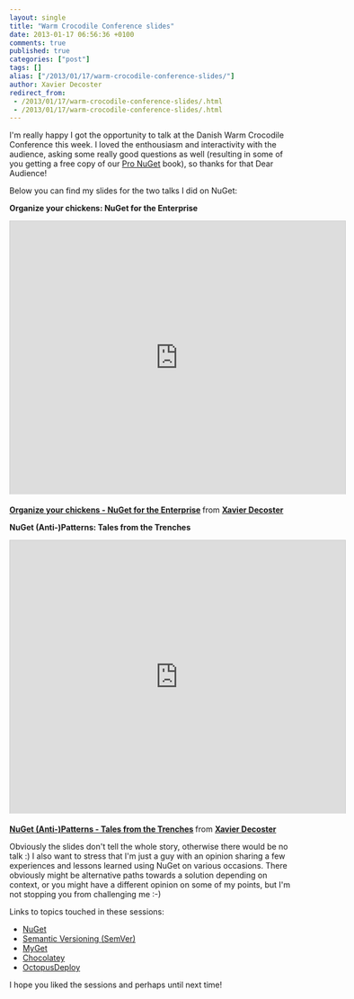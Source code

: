 ```yaml
---
layout: single
title: "Warm Crocodile Conference slides"
date: 2013-01-17 06:56:36 +0100
comments: true
published: true
categories: ["post"]
tags: []
alias: ["/2013/01/17/warm-crocodile-conference-slides/"]
author: Xavier Decoster
redirect_from:
 - /2013/01/17/warm-crocodile-conference-slides/.html
 - /2013/01/17/warm-crocodile-conference-slides/.html
---
```

<p>I'm really happy I got the opportunity to talk at the Danish Warm Crocodile Conference this week. I loved the enthousiasm and interactivity with the audience, asking some really good questions as well (resulting in some of you getting a free copy of our <a href="http://bit.ly/ProNuGet">Pro NuGet</a> book), so thanks for that Dear Audience!</p>

<p>Below you can find my slides for the two talks I did on NuGet:</p>

<p><strong>Organize your chickens: NuGet for the Enterprise</strong></p>

<p><iframe src="http://www.slideshare.net/slideshow/embed_code/16028732" width="597" height="486" frameborder="0" marginwidth="0" marginheight="0" scrolling="no" style="border:1px solid #CCC;border-width:1px 1px 0;margin-bottom:5px" allowfullscreen webkitallowfullscreen mozallowfullscreen> </iframe> <div style="margin-bottom:5px"> <strong> <a href="http://www.slideshare.net/xavierdecoster/organize-your-chickens-nuget-for-the-enterprise-16028732" title="Organize your chickens - NuGet for the Enterprise" target="_blank">Organize your chickens - NuGet for the Enterprise</a> </strong> from <strong><a href="http://www.slideshare.net/xavierdecoster" target="_blank">Xavier Decoster</a></strong> </div></p>

<p><strong>NuGet (Anti-)Patterns: Tales from the Trenches</strong></p>

<p><iframe src="http://www.slideshare.net/slideshow/embed_code/16022684" width="597" height="486" frameborder="0" marginwidth="0" marginheight="0" scrolling="no" style="border:1px solid #CCC;border-width:1px 1px 0;margin-bottom:5px" allowfullscreen webkitallowfullscreen mozallowfullscreen> </iframe> <div style="margin-bottom:5px"> <strong> <a href="http://www.slideshare.net/xavierdecoster/nuget-antipatterns-tales-from-the-trenches" title="NuGet (Anti-)Patterns - Tales from the Trenches" target="_blank">NuGet (Anti-)Patterns - Tales from the Trenches</a> </strong> from <strong><a href="http://www.slideshare.net/xavierdecoster" target="_blank">Xavier Decoster</a></strong> </div></p>

<p>Obviously the slides don't tell the whole story, otherwise there would be no talk :) I also want to stress that I'm just a guy with an opinion sharing a few experiences and lessons learned using NuGet on various occasions. There obviously might be alternative paths towards a solution depending on context, or you might have a different opinion on some of my points, but I'm not stopping you from challenging me :-) </p>

<p>Links to topics touched in these sessions:</p>

<ul>
<li><a href="http://www.nuget.org">NuGet</a></li>
<li><a href="http://www.semver.org">Semantic Versioning (SemVer)</a></li>
<li><a href="http://www.myget.org">MyGet</a></li>
<li><a href="http://www.chocolatey.org">Chocolatey</a></li>
<li><a href="www.octopusdeploy.com">OctopusDeploy</a></li>
</ul>

<p>I hope you liked the sessions and perhaps until next time!</p>
